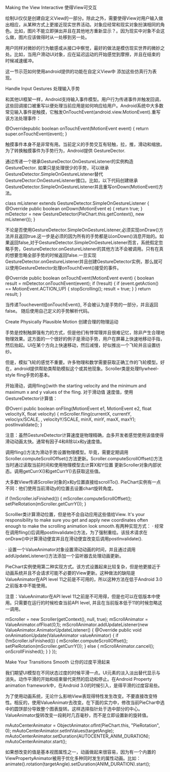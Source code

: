 Making the View Interactive 使得View可交互

绘制Ui仅仅是创建自定义View的一部分。除此之外，需要使得View对用户输入做出相应，从某种方式上更接近现实世界活动。对象应经常和现实对象扮演相同的角色。比如，图片不能立即弹出并且在其他地方重新显示？。因为现实中对象不会这么做，图片应该做得时从一处移到另一处。

用户同样对微妙的行为敏感或从接口中察觉，最好的做法是模仿现实世界的微妙之处。比如，当用户滑动UI对象，应在延迟运动的开始感觉到摩擦，并且在结束的时候减速缓冲。

这一节示范如何使用android提供的功能在自定义View中 添加这些仿真行为表现。


Handle Input Gestures 处理输入手势

和其他UI框架一样，Android支持输入事件模型。用户行为传递事件并触发回调，这些回调接口被重写以便处理当前应用是如何响应给用户。Android系统中大多数常见输入事件是触摸，它触发OnTouchEvent(android.view.MotionEvent).重写该方法处理事件：

@Overridepublic boolean onTouchEvent(MotionEvent event) {
	return super.onTouchEvent(event);
}

触摸事件本身不是非常有用。当前定义的手势交互有轻触，拉，推，滑动和缩放。为了转换触摸事件为手势行为，Android提供 GestureDector.

通过传递一个继承GestureDector.OnGestureListener的实例构造GestureDector. 如果只是处理很少的手势，可以继承GestureDetector.SimpleOnGestureListener替代GestureDector.OnGestureListener接口。比如，以下代码创建继承GestureDetector.SimpleOnGestureListener并且重写onDown(MotionEvent)方法。

class mListener extends GestureDetector.SimpleOnGestureListener {
	@Override
	public boolean onDown(MotionEvent e) {
	return true;
}
mDetector = new GestureDetector(PieChart.this.getContext(), new mListener());
}

不论是否使用GestureDetector.SimpleOnGestureListener,必须实现onDraw()方法并且返回true.这一步是必须的因为所有的手势都是以onDown()消息开始的。如果返回false,对于GestureDetector.SimpleOnGestureListener而言，系统假定忽略手势，GestureDetector.onGestureListener的其他方法不会被调用。只有在真的想要忽略全部手势的时候返回false.一旦实现GestureDetector.onGestureListener并且创建GestureDetector实例，那么就可以使用GestureDetector处理onTouchEvent()接受的事件。

@Override
public boolean onTouchEvent(MotionEvent event) {
	boolean result = mDetector.onTouchEvent(event);
	if (!result) {
		if (event.getAction() == MotionEvent.ACTION_UP) {
			stopScrolling();
			result = true;
		}
	}
	return result;
}

当传递Touchevent给onTouchEvent(), 不会被认为是手势的一部分，并且返回false。 随后使用自己定义的手势解析代码。


Create Physically Plausible Motion  创建合理的物理运动

手势是控制触屏强有力的方式，但是他们有悖常理并且很难记忆，除非产生合理地物理效果。这方面的一个很好的例子是滑动手势，用户在屏幕上快速地移动手指，然后抬起。UI在某个方向上快速移动，然后减慢，好似推出一个飞轮并且设置纺纱。

但是，模拟飞轮的感觉不重要。许多物理和数学需要获取正确工作的飞轮模型。好在，android提供帮助类帮助模拟这个或其他现象。Scroller类是处理flywheel-style fling手势的基本。

开始滑动，调用fling()with the starting velocity and the minimum and maximum x and y values of the fling. 对于滑动值
速度值，使用GestureDetector计算值：

@Overri
public boolean onFling(MotionEvent e1, MotionEvent e2,
	float velocityX, float velocity) {
	mScroller.fling(currentX, currentY, velociyx/SCALE,
		, velocityY/SCALE, minX, minY, maxX, maxY);
	postInvalidate();
}

注意：虽然GestureDetector计算速度是物理精确，血多开发者感觉使用该值使得滑动动画太快。通常有因子4和8除以x和y速度值。

调用fling()方法为滑动手势设置物理模型。毕竟，需要定期调用Scroller.computeScrollOffset()方法更新。Scroller.computeScrollOffset()方法当时通过读取当前时间和使用物理模型去计算X和Y位置 更新Scroller对象内部状态。调用getCurrX()和getCurrY()去获取这些值。

大多数View传递Scroller对象的x和y位置直接给scrollTo(). PieChart实例有一点不同：他们使用当前滑动y的位置去设置chart旋转角度。

if (!mScroller.isFinished()) {
	mScroller.computeScrollOffset();
	setPieRotation(mScroller.getCurrY());
}

Scrolller类计算滑动位置，但是他不会自动应用这些值给View. It's your responsibility to make sure you get and apply new coordinates often enough to make the scrolling animation look smooth.有两种实现方式：
· 经常在调用fling()后调用postInvalidate()方法，为了强制重绘。该技术请求在onDraw()中计算滑动便宜并且在滑动便宜改变后调用postInvalidate().

· 设置一个ValueAnimator对象设置滑动动画的时间，并且通过调用addUpdateListener()方法添加一个监听器去处理动画更新。

PieChart实例使用第二种实现方式。该方式设置起来比较复杂，但是他更接近于动画系统并且不会请求可能不必要的View更新。这种做法的缺陷是ValueAnimator在API level 11之前是不可用的，所以这种方法在低于Android 3.0之前版本中不能使用。

注意：ValueAnimator在API level 11之前是不可用得，但是也可以在低版本中使用。只需要在运行的时候检查当前API level, 并且在当前版本低于11的时候忽略这一调用。

 mScroller = new Scroller(getContext(), null, true);
       mScrollAnimator = ValueAnimator.ofFloat(0,1);
       mScrollAnimator.addUpdateListener(new ValueAnimator.AnimatorUpdateListener() {
           @Override
           public void onAnimationUpdate(ValueAnimator valueAnimator) {
               if (!mScroller.isFinished()) {
                   mScroller.computeScrollOffset();
                   setPieRotation(mScroller.getCurrY());
               } else {
                   mScrollAnimator.cancel();
                   onScrollFinished();
               }
           }
       });


Make Your Transitions Smooth 让你的过度平滑起来

我们期望UI模型在不同状态过度的时候平滑一点。UI元素的淡入淡出替代显示与消失。动作平滑的开始和结束替代突然的启动和停止。在Android Property animation framework中，在Android 3.0的时候引入，是得平滑的过度容易些。

为了使用动画系统，无论什么影响View表现得特性发生改变。不要直接改变特性。相反的，使用ValueAnimatr去改变。在下面的实力中，修改当前PieChar中选中的圆饼部分导致整个图表旋转。这样选择指针处于选中部分的中心。ValueAnimator旋转改变一段耗时几百毫秒，而不是立即设置新的旋转值。

mAutoCenterAnimator = ObjectAnimator.ofInt(PieChart.this, "PieRotation", 0);
mAutoCenterAnimator.setIntValues(targetAngle);
mAutoCenterAnimator.setDuration(AUTOCENTER_ANIM_DURATION);
mAutoCenterAnimator.start();

如果想改变的值是基本视图属性之一，动画做起来很容易，因为有一个内置的ViewPropertyAnimator被用于优化多种同时发生的属性动画。比如：
animate().rotation(targetAngle).setDuration(ANIM_DURATION).start();













